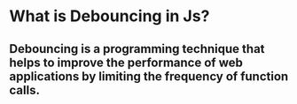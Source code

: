 # What is Debouncing in Js?
## Debouncing is a programming technique that helps to improve the performance of web applications by limiting the frequency of function calls.